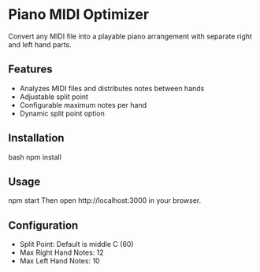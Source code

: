 # Piano MIDI Optimizer

Convert any MIDI file into a playable piano arrangement with separate right and left hand parts.

## Features
- Analyzes MIDI files and distributes notes between hands
- Adjustable split point
- Configurable maximum notes per hand
- Dynamic split point option

## Installation
bash
npm install

## Usage
npm start
Then open http://localhost:3000 in your browser.

## Configuration
- Split Point: Default is middle C (60)
- Max Right Hand Notes: 12
- Max Left Hand Notes: 10